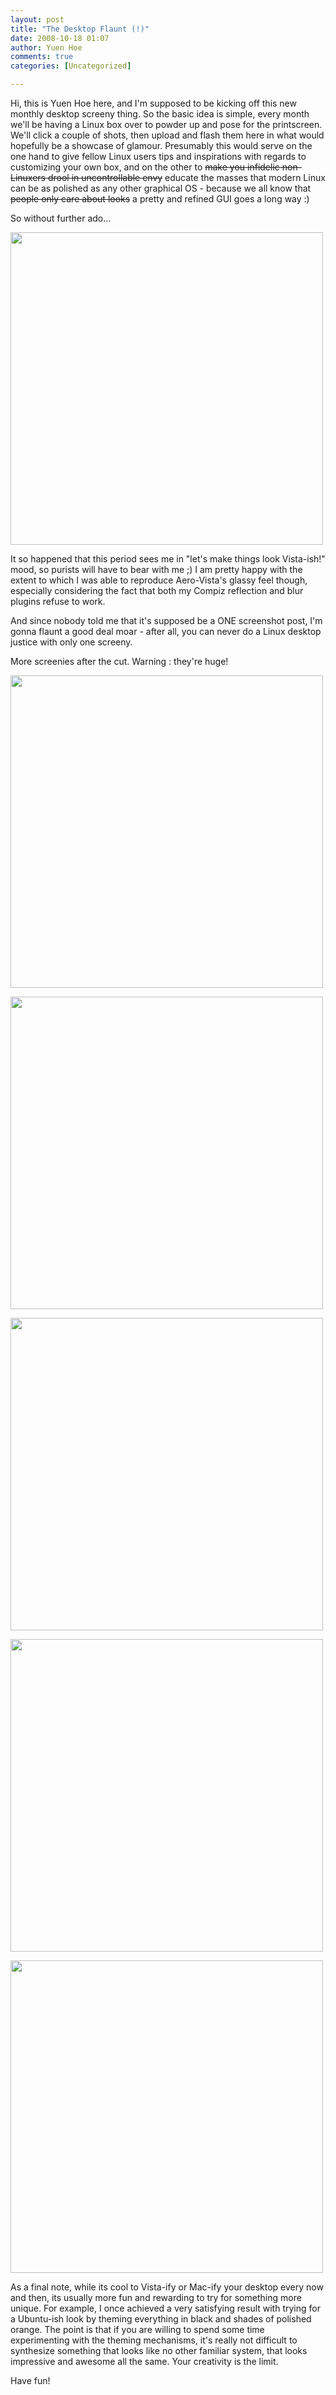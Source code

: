 ```yaml
---
layout: post
title: "The Desktop Flaunt (!)"
date: 2008-10-18 01:07
author: Yuen Hoe
comments: true
categories: [Uncategorized]

---
```

Hi, this is Yuen Hoe here, and I'm supposed to be kicking off this new monthly desktop screeny thing. So the basic idea is simple, every month we'll be having a Linux box over to powder up and pose for the printscreen. We'll click a couple of shots, then upload and flash them here in what would hopefully be a showcase of glamour. Presumably this would serve on the one hand to give fellow Linux users tips and inspirations with regards to customizing your own box, and on the other to <del>make you infidelic non-Linuxers drool in uncontrollable envy</del> educate the masses that modern Linux can be as polished as any other graphical OS - because we all know that <del>people only care about looks</del> a pretty and refined GUI goes a long way :)

So without further ado...

<a href="http://i302.photobucket.com/albums/nn91/yuenhoe/Screenshot-2.png"><img src="http://i302.photobucket.com/albums/nn91/yuenhoe/Screenshot-2.png" alt="" width="500" /> </a>

It so happened that this period sees me in "let's make things look Vista-ish!" mood, so purists will have to bear with me ;) I am pretty happy with the extent to which I was able to reproduce Aero-Vista's glassy feel though, especially considering the fact that both my Compiz reflection and blur plugins refuse to work.

And since nobody told me that it's supposed be a ONE screenshot post, I'm gonna flaunt a good deal moar - after all, you can never do a Linux desktop justice with only one screeny.

More screenies after the cut. Warning : they're huge!
<!--more-->
<a href="http://i302.photobucket.com/albums/nn91/yuenhoe/Screenshot1-1.png"><img src="http://i302.photobucket.com/albums/nn91/yuenhoe/Screenshot1-1.png" alt="" width="500" /></a>

<a href="http://i302.photobucket.com/albums/nn91/yuenhoe/Screenshot5.png"><img src="http://i302.photobucket.com/albums/nn91/yuenhoe/Screenshot5.png" alt="" width="500" /> </a>

<a href="http://i302.photobucket.com/albums/nn91/yuenhoe/Screenshot2.png"><img src="http://i302.photobucket.com/albums/nn91/yuenhoe/Screenshot2.png" alt="" width="500" /> </a>

<a href="http://i302.photobucket.com/albums/nn91/yuenhoe/Screenshot4.png"><img src="http://i302.photobucket.com/albums/nn91/yuenhoe/Screenshot4.png" alt="" width="500" /> </a>

<a href="http://i302.photobucket.com/albums/nn91/yuenhoe/Screenshot3.png"><img src="http://i302.photobucket.com/albums/nn91/yuenhoe/Screenshot3.png" alt="" width="500" /> </a>

As a final note, while its cool to Vista-ify or Mac-ify your desktop every now and then, its usually more fun and rewarding to try for something more unique. For example, I once achieved a very satisfying result with trying for a Ubuntu-ish look by theming everything in black and shades of polished orange. The point is that if you are willing to spend some time experimenting with the theming mechanisms, it's really not difficult to synthesize something that looks like no other familiar system, that looks impressive and awesome all the same. Your creativity is the limit.

Have fun!
